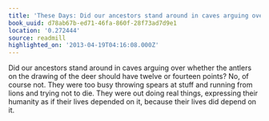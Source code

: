 ```yaml
---
title: 'These Days: Did our ancestors stand around in caves arguing over whether…'
book_uuid: d78ab67b-ed71-46fa-860f-28f73ad7d9e1
location: '0.272444'
source: readmill
highlighted_on: '2013-04-19T04:16:08.000Z'
---
```


Did our ancestors stand around in caves arguing over whether the antlers on the drawing of the deer should have twelve or fourteen points? No, of course not. They were too busy throwing spears at stuff and running from lions and trying not to die. They were out doing real things, expressing their humanity as if their lives depended on it, because their lives did depend on it.